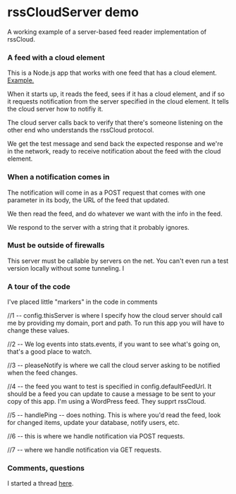 # rssCloudServer demo

A working example of a server-based feed reader implementation of rssCloud.

### A feed with a cloud element

This is a Node.js app that works with one feed that has a cloud element. <a href="http://feeder.scripting.com/returnjson?feedurl=http://scripting.com/rss.xml">Example.</a>

When it starts up, it reads the feed, sees if it has a cloud element, and if so it requests notification from the server specified in the cloud element. It tells the cloud server how to notifiy it. 

The cloud server calls back to verify that there's someone listening on the other end who understands the rssCloud protocol. 

We get the test message and send back the expected response and we're in the network, ready to receive notification about the feed with the cloud element.

### When a notification comes in

The notification will come in as a POST request that comes with one parameter in its body, the URL of the feed that updated.

We then read the feed, and do whatever we want with the info in the feed. 

We respond to the server with a string that it probably ignores. 

### Must be outside of firewalls

This server must be callable by servers on the net. You can't even run a test version locally without some tunneling. I

### A tour of the code

I've placed little "markers" in the code in comments

//1 -- config.thisServer is where I specify how the cloud server should call me by providing my domain, port and path. To run this app you will have to change these values.

//2 -- We log events into stats.events, if you want to see what's going on, that's a good place to watch.

//3 -- pleaseNotify is where we call the cloud server asking to be notified when the feed changes. 

//4 -- the feed you want to test is specified in config.defaultFeedUrl. It should be a feed you can update to cause a message to be sent to your copy of this app. I'm using a WordPress feed. They supprt rssCloud. 

//5 -- handlePing -- does nothing. This is where you'd read the feed, look for changed items, update your database, notify users, etc. 

//6 -- this is where we handle notification via POST requests.

//7 -- where we handle notification via GET requests.

### Comments, questions

I started a thread <a href="https://github.com/scripting/reallysimple/issues/12">here</a>. 

